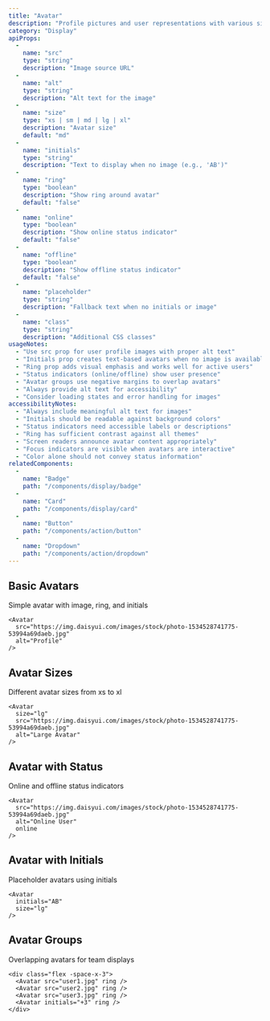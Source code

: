 ```yaml
---
title: "Avatar"
description: "Profile pictures and user representations with various sizes and states"
category: "Display"
apiProps:
  -
    name: "src"
    type: "string"
    description: "Image source URL"
  -
    name: "alt"
    type: "string"
    description: "Alt text for the image"
  -
    name: "size"
    type: "xs | sm | md | lg | xl"
    description: "Avatar size"
    default: "md"
  -
    name: "initials"
    type: "string"
    description: "Text to display when no image (e.g., 'AB')"
  -
    name: "ring"
    type: "boolean"
    description: "Show ring around avatar"
    default: "false"
  -
    name: "online"
    type: "boolean"
    description: "Show online status indicator"
    default: "false"
  -
    name: "offline"
    type: "boolean"
    description: "Show offline status indicator"
    default: "false"
  -
    name: "placeholder"
    type: "string"
    description: "Fallback text when no initials or image"
  -
    name: "class"
    type: "string"
    description: "Additional CSS classes"
usageNotes:
  - "Use src prop for user profile images with proper alt text"
  - "Initials prop creates text-based avatars when no image is available"
  - "Ring prop adds visual emphasis and works well for active users"
  - "Status indicators (online/offline) show user presence"
  - "Avatar groups use negative margins to overlap avatars"
  - "Always provide alt text for accessibility"
  - "Consider loading states and error handling for images"
accessibilityNotes:
  - "Always include meaningful alt text for images"
  - "Initials should be readable against background colors"
  - "Status indicators need accessible labels or descriptions"
  - "Ring has sufficient contrast against all themes"
  - "Screen readers announce avatar content appropriately"
  - "Focus indicators are visible when avatars are interactive"
  - "Color alone should not convey status information"
relatedComponents:
  -
    name: "Badge"
    path: "/components/display/badge"
  -
    name: "Card"
    path: "/components/display/card"
  -
    name: "Button"
    path: "/components/action/button"
  -
    name: "Dropdown"
    path: "/components/action/dropdown"
---
```


## Basic Avatars

Simple avatar with image, ring, and initials

```tsx
<Avatar
  src="https://img.daisyui.com/images/stock/photo-1534528741775-53994a69daeb.jpg"
  alt="Profile"
/>
```

## Avatar Sizes

Different avatar sizes from xs to xl

```tsx
<Avatar
  size="lg"
  src="https://img.daisyui.com/images/stock/photo-1534528741775-53994a69daeb.jpg"
  alt="Large Avatar"
/>
```

## Avatar with Status

Online and offline status indicators

```tsx
<Avatar
  src="https://img.daisyui.com/images/stock/photo-1534528741775-53994a69daeb.jpg"
  alt="Online User"
  online
/>
```

## Avatar with Initials

Placeholder avatars using initials

```tsx
<Avatar
  initials="AB"
  size="lg"
/>
```

## Avatar Groups

Overlapping avatars for team displays

```tsx
<div class="flex -space-x-3">
  <Avatar src="user1.jpg" ring />
  <Avatar src="user2.jpg" ring />
  <Avatar src="user3.jpg" ring />
  <Avatar initials="+3" ring />
</div>
```

